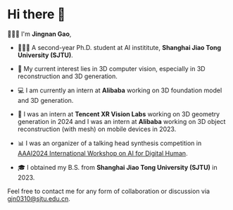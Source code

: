 # Hi there 👋

🧑🏻‍🎓 I'm **Jingnan Gao**, 

- 🧑🏻‍💻 A second-year Ph.D. student at AI instititute, **Shanghai Jiao Tong University (SJTU)**.

- 🥰 My current interest lies in 3D computer vision, especially in 3D reconstruction and 3D generation.
- 💻 I am currently an intern at **Alibaba** working on 3D foundation model and 3D generation.
- 🤗 I was an intern at **Tencent XR Vision Labs** working on 3D geometry generation in 2024 and I was an intern at **Alibaba** working on 3D object reconstruction (with mesh) on mobile devices in 2023.
- 📊 I was an organizer of a talking head synthesis competition in [AAAI2024 International Workshop on AI for Digital Human](https://digitalhumanworkshop.github.io/).

- 🎓 I obtained my B.S. from **Shanghai Jiao Tong University (SJTU)** in 2023.

Feel free to contact me for any form of collaboration or discussion via gjn0310@sjtu.edu.cn.

<!-- 
🕑 Some stats of my Github

![GitHub stats](https://github-readme-stats.vercel.app/api?username=G-1nOnly&show_icons=true&hide=prs&theme=tokyonight) -->
